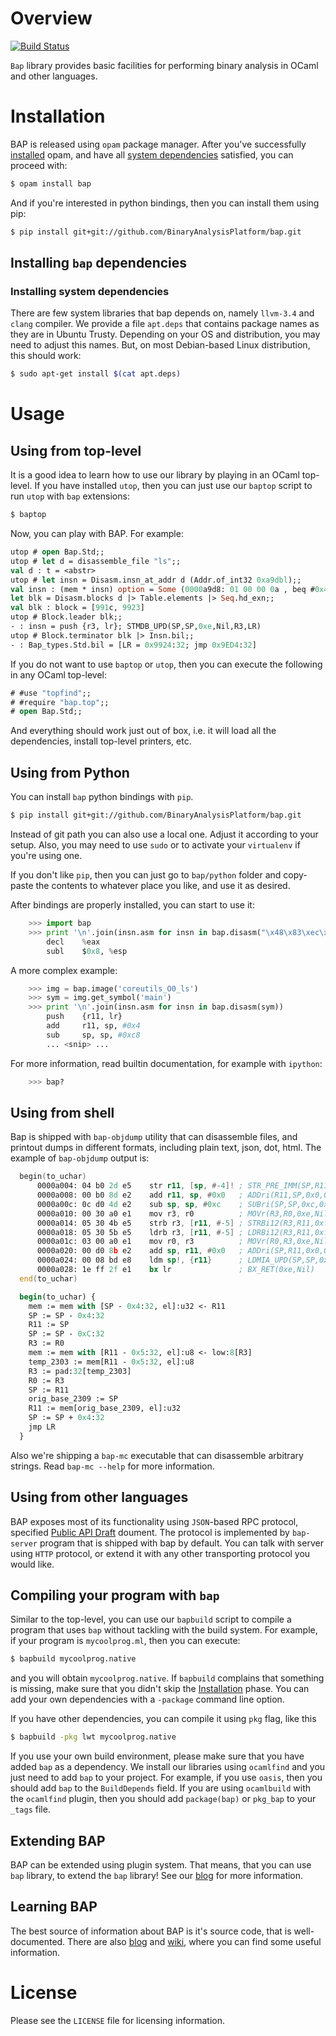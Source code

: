 # Overview

[![Build Status](https://travis-ci.org/BinaryAnalysisPlatform/bap.svg?branch=master)](https://travis-ci.org/BinaryAnalysisPlatform/bap)

`Bap` library provides basic facilities for performing binary analysis
in OCaml and other languages.

# <a name="Installation"></a>Installation

BAP is released using `opam` package manager. After you've successfully
[installed](https://opam.ocaml.org/doc/Install.html) opam, and have all
[system dependencies](#sysdeps) satisfied, you can proceed with:

```bash
$ opam install bap
```

And if you're interested in python bindings, then you can install them using pip:

```bash
$ pip install git+git://github.com/BinaryAnalysisPlatform/bap.git
```

## Installing `bap` dependencies

### <a name="sysdeps"></a>Installing system dependencies

There are few system libraries that bap depends on, namely `llvm-3.4` and `clang` compiler.
We provide a file `apt.deps` that contains package names as they are in Ubuntu
Trusty. Depending on your OS and distribution, you may need to adjust
this names. But, on most Debian-based Linux distribution, this should work:

```bash
$ sudo apt-get install $(cat apt.deps)
```


# Usage

## Using from top-level

It is a good idea to learn how to use our library by playing in an OCaml
top-level. If you have installed `utop`, then you can just use our `baptop`
script to run `utop` with `bap` extensions:

```bash
$ baptop
```

Now, you can play with BAP. For example:

```ocaml
utop # open Bap.Std;;
utop # let d = disassemble_file "ls";;
val d : t = <abstr>
utop # let insn = Disasm.insn_at_addr d (Addr.of_int32 0xa9dbl);;
val insn : (mem * insn) option = Some (0000a9d8: 01 00 00 0a , beq #0x4; Bcc(0x4,0x0,CPSR))
let blk = Disasm.blocks d |> Table.elements |> Seq.hd_exn;;
val blk : block = [991c, 9923]
utop # Block.leader blk;;
- : insn = push {r3, lr}; STMDB_UPD(SP,SP,0xe,Nil,R3,LR)
utop # Block.terminator blk |> Insn.bil;;
- : Bap_types.Std.bil = [LR = 0x9924:32; jmp 0x9ED4:32]
```

If you do not want to use `baptop` or `utop`, then you can execute the following
in any OCaml top-level:

```ocaml
# #use "topfind";;
# #require "bap.top";;
# open Bap.Std;;
```

And everything should work just out of box, i.e. it will load all the
dependencies, install top-level printers, etc.

## Using from Python

You can install `bap` python bindings with `pip`.

```bash
$ pip install git+git://github.com/BinaryAnalysisPlatform/bap.git
```


Instead of git path you can also use a local one. Adjust it according
to your setup. Also, you may need to use `sudo` or to activate your
`virtualenv` if you're using one.

If you don't like `pip`, then you can just go to `bap/python` folder
and copy-paste the contents to whatever place you like, and use it as
desired.

After bindings are properly installed, you can start to use it:

```python
    >>> import bap
    >>> print '\n'.join(insn.asm for insn in bap.disasm("\x48\x83\xec\x08"))
        decl    %eax
        subl    $0x8, %esp
```

A more complex example:

```python
    >>> img = bap.image('coreutils_O0_ls')
    >>> sym = img.get_symbol('main')
    >>> print '\n'.join(insn.asm for insn in bap.disasm(sym))
        push    {r11, lr}
        add     r11, sp, #0x4
        sub     sp, sp, #0xc8
        ... <snip> ...
```

For more information, read builtin documentation, for example with
`ipython`:

```python
    >>> bap?
```

## Using from shell

Bap is shipped with `bap-objdump` utility that can disassemble files,
and printout dumps in different formats, including plain text, json,
dot, html. The example of `bap-objdump` output is:

```asm
  begin(to_uchar)
      0000a004: 04 b0 2d e5    str r11, [sp, #-4]! ; STR_PRE_IMM(SP,R11,SP,0xfffffffc,0xe,Nil)
      0000a008: 00 b0 8d e2    add r11, sp, #0x0   ; ADDri(R11,SP,0x0,0xe,Nil,Nil)
      0000a00c: 0c d0 4d e2    sub sp, sp, #0xc    ; SUBri(SP,SP,0xc,0xe,Nil,Nil)
      0000a010: 00 30 a0 e1    mov r3, r0          ; MOVr(R3,R0,0xe,Nil,Nil)
      0000a014: 05 30 4b e5    strb r3, [r11, #-5] ; STRBi12(R3,R11,0xfffffffb,0xe,Nil)
      0000a018: 05 30 5b e5    ldrb r3, [r11, #-5] ; LDRBi12(R3,R11,0xfffffffb,0xe,Nil)
      0000a01c: 03 00 a0 e1    mov r0, r3          ; MOVr(R0,R3,0xe,Nil,Nil)
      0000a020: 00 d0 8b e2    add sp, r11, #0x0   ; ADDri(SP,R11,0x0,0xe,Nil,Nil)
      0000a024: 00 08 bd e8    ldm sp!, {r11}      ; LDMIA_UPD(SP,SP,0xe,Nil,R11)
      0000a028: 1e ff 2f e1    bx lr               ; BX_RET(0xe,Nil)
  end(to_uchar)
```

```ocaml
  begin(to_uchar) {
    mem := mem with [SP - 0x4:32, el]:u32 <- R11
    SP := SP - 0x4:32
    R11 := SP
    SP := SP - 0xC:32
    R3 := R0
    mem := mem with [R11 - 0x5:32, el]:u8 <- low:8[R3]
    temp_2303 := mem[R11 - 0x5:32, el]:u8
    R3 := pad:32[temp_2303]
    R0 := R3
    SP := R11
    orig_base_2309 := SP
    R11 := mem[orig_base_2309, el]:u32
    SP := SP + 0x4:32
    jmp LR
  }
```

Also we're shipping a `bap-mc` executable that can disassemble arbitrary
strings. Read `bap-mc --help` for more information.

## Using from other languages

BAP exposes most of its functionality using `JSON`-based RPC protocol,
specified
[Public API Draft](https://github.com/BinaryAnalysisPlatform/bap/wiki/Public-API-%5Bdraft%5D)
doument. The protocol is implemented by `bap-server` program that is
shipped with bap by default. You can talk with server using `HTTP`
protocol, or extend it with any other transporting protocol you would
like.


## Compiling your program with `bap`

Similar to the top-level, you can use our `bapbuild` script to compile a program
that uses `bap` without tackling with the build system. For example, if your
program is `mycoolprog.ml`, then you can execute:

```bash
$ bapbuild mycoolprog.native
```

and you will obtain `mycoolprog.native`. If `bapbuild` complains that something
is missing, make sure that you didn't skip the [Installation](#Installation)
phase. You can add your own dependencies with a `-package` command line option.

If you have other dependencies, you can compile it using `pkg` flag, like this

```bash
$ bapbuild -pkg lwt mycoolprog.native
```

If you use your own build environment, please make sure that you have added
`bap` as a dependency. We install our libraries using `ocamlfind` and you just
need to add `bap` to your project. For example, if you use `oasis`, then you
should add `bap` to the `BuildDepends` field. If you are using `ocamlbuild` with
the `ocamlfind` plugin, then you should add `package(bap)` or `pkg_bap` to your
`_tags` file.

## Extending BAP

BAP can be extended using plugin system. That means, that you can use
`bap` library, to extend the `bap` library! See our
[blog](http://binaryanalysisplatform.github.io/bap_plugins/) for more
information.


## Learning BAP

The best source of information about BAP is it's source code, that is
well-documented. There are also
[blog](http://binaryanalysisplatform.github.io/bap_plugins/) and
[wiki](https://github.com/BinaryAnalysisPlatform/bap/wiki/), where you
can find some useful information.

# License

Please see the `LICENSE` file for licensing information.
